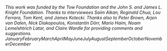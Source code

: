 

 *This work was funded by the Tow Foundation and the John S. and James L.
 Knight Foundation. Thanks to interviewees Saim Alkan, Reginald Chua, Lou
 Ferrara, Tom Kent, and James Kotecki. Thanks also to Peter Brown, Arjen van Dalen, Nick Diakopoulos, Konstantin Dörr, Mario Haim, Noam Lemelshtrich Latar, and Claire Wardle for providing comments and suggestions.*
 *<span> JanuaryFebruaryMarchAprilMayJuneJulyAugustSeptemberOctoberNovemberDecember</span>* 

